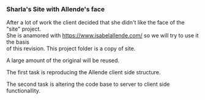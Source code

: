 ### Sharla's Site with Allende's face  
  
After a lot of work the client decided that she didn't like the face of the "site" project.   
She is anamored with https://www.isabelallende.com/ so we will try to use it the basis  
of this revision.  This project folder is  a copy of site.  
  
A large amount of the original will be reused.

The first task is reproducing the Allende client side structure.

The second task is altering the code base to server to client side functionallity.
  
